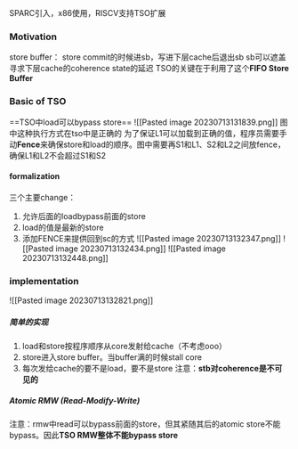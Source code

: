 SPARC引入，x86使用，RISCV支持TSO扩展
### Motivation
store buffer： store commit的时候进sb，写进下层cache后退出sb
sb可以遮盖寻求下层cache的coherence state的延迟
TSO的关键在于利用了这个**FIFO Store Buffer**

### Basic of TSO
==TSO中load可以bypass store==
![[Pasted image 20230713131839.png]]
图中这种执行方式在tso中是正确的
为了保证L1可以加载到正确的值，程序员需要手动**Fence**来确保store和load的顺序。图中需要再S1和L1、S2和L2之间放fence，确保L1和L2不会超过S1和S2
#### formalization
三个主要change：
1. 允许后面的loadbypass前面的store
2. load的值是最新的store
3. 添加FENCE来提供回到sc的方式
![[Pasted image 20230713132347.png]]
![[Pasted image 20230713132434.png]]
![[Pasted image 20230713132448.png]]
### implementation
![[Pasted image 20230713132821.png]]
##### 简单的实现
1. load和store按程序顺序从core发射给cache（不考虑ooo）
2. store进入store buffer。当buffer满的时候stall core
3. 每次发给cache的要不是load，要不是store
注意：**stb对coherence是不可见的**
##### Atomic RMW (Read-Modify-Write)
注意：rmw中read可以bypass前面的store，但其紧随其后的atomic store不能bypass。因此**TSO RMW整体不能bypass store**
